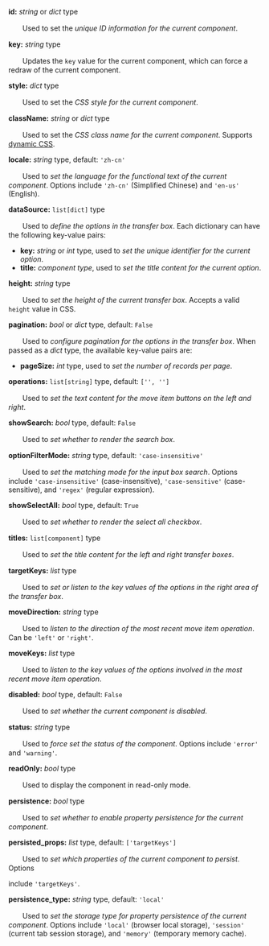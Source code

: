 **id:** *string* or *dict* type

　　Used to set the *unique ID information for the current component*.

**key:** *string* type

　　Updates the `key` value for the current component, which can force a redraw of the current component.

**style:** *dict* type

　　Used to set the *CSS style for the current component*.

**className:** *string* or *dict* type

　　Used to set the *CSS class name for the current component*. Supports [dynamic CSS](/advanced-classname).

**locale:** *string* type, default: `'zh-cn'`

　　Used to *set the language for the functional text of the current component*. Options include `'zh-cn'` (Simplified Chinese) and `'en-us'` (English).

**dataSource:** `list[dict]` type

　　Used to *define the options in the transfer box*. Each dictionary can have the following key-value pairs:

- **key:** *string* or *int* type, used to *set the unique identifier for the current option*.
- **title:** *component type*, used to *set the title content for the current option*.

**height:** *string* type

　　Used to *set the height of the current transfer box*. Accepts a valid `height` value in CSS.

**pagination:** *bool* or *dict* type, default: `False`

　　Used to *configure pagination for the options in the transfer box*. When passed as a *dict* type, the available key-value pairs are:

- **pageSize:** *int* type, used to *set the number of records per page*.

**operations:** `list[string]` type, default: `['', '']`

　　Used to *set the text content for the move item buttons on the left and right*.

**showSearch:** *bool* type, default: `False`

　　Used to *set whether to render the search box*.

**optionFilterMode:** *string* type, default: `'case-insensitive'`

　　Used to *set the matching mode for the input box search*. Options include `'case-insensitive'` (case-insensitive), `'case-sensitive'` (case-sensitive), and `'regex'` (regular expression).

**showSelectAll:** *bool* type, default: `True`

　　Used to *set whether to render the select all checkbox*.

**titles:** `list[component]` type

　　Used to *set the title content for the left and right transfer boxes*.

**targetKeys:** *list* type

　　Used to *set or listen to the key values of the options in the right area of the transfer box*.

**moveDirection:** *string* type

　　Used to *listen to the direction of the most recent move item operation*. Can be `'left'` or `'right'`.

**moveKeys:** *list* type

　　Used to *listen to the key values of the options involved in the most recent move item operation*.

**disabled:** *bool* type, default: `False`

　　Used to *set whether the current component is disabled*.

**status:** *string* type

　　Used to *force set the status of the component*. Options include `'error'` and `'warning'`.

**readOnly:** *bool* type

　　Used to display the component in read-only mode.

**persistence:** *bool* type

　　Used to *set whether to enable property persistence for the current component*.

**persisted_props:** *list* type, default: `['targetKeys']`

　　Used to *set which properties of the current component to persist*. Options

 include `'targetKeys'`.

**persistence_type:** *string* type, default: `'local'`

　　Used to *set the storage type for property persistence of the current component*. Options include `'local'` (browser local storage), `'session'` (current tab session storage), and `'memory'` (temporary memory cache).
